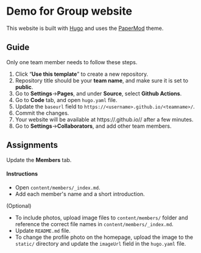 # Demo for Group website

This website is built with [Hugo](https://gohugo.io/) and uses the [PaperMod](https://github.com/adityatelange/hugo-PaperMod) theme.

## Guide
Only one team member needs to follow these steps.

1. Click “**Use this template**” to create a new repository.
2. Repository title should be your **team name**, and make sure it is set to **public**.
3. Go to **Settings**->**Pages**, and under **Source**, select **Github Actions**.
4. Go to **Code** tab, and open `hugo.yaml` file.
5. Update the `baseurl` field to `https://<username>.github.io/<teamname>/`.
6. Commit the changes.
7. Your website will be available at https://<username>.github.io/<teamname>/ after a few minutes.
8. Go to **Settings**->**Collaborators**, and add other team members.

## Assignments
Update the **Members** tab.

#### Instructions
- Open `content/members/_index.md`.
- Add each member's name and a short introduction.

(Optional)

- To include photos, upload image files to `content/members/` folder and reference the correct file names in `content/members/_index.md`.
- Update `README.md` file.
- To change the profile photo on the homepage, upload the image to the `static/` directory and update the `imageUrl` field in the `hugo.yaml` file.
